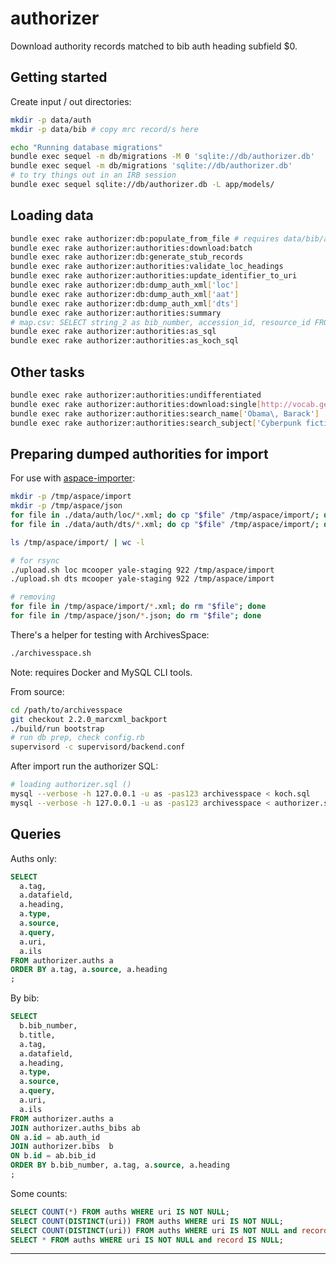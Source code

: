 # authorizer

Download authority records matched to bib auth heading subfield $0.

## Getting started

Create input / out directories:

```bash
mkdir -p data/auth
mkdir -p data/bib # copy mrc record/s here

echo "Running database migrations"
bundle exec sequel -m db/migrations -M 0 'sqlite://db/authorizer.db'
bundle exec sequel -m db/migrations 'sqlite://db/authorizer.db'
# to try things out in an IRB session
bundle exec sequel sqlite://db/authorizer.db -L app/models/
```

## Loading data

```bash
bundle exec rake authorizer:db:populate_from_file # requires data/bib/authorizer.mrc
bundle exec rake authorizer:authorities:download:batch
bundle exec rake authorizer:db:generate_stub_records
bundle exec rake authorizer:authorities:validate_loc_headings
bundle exec rake authorizer:authorities:update_identifier_to_uri
bundle exec rake authorizer:db:dump_auth_xml['loc']
bundle exec rake authorizer:db:dump_auth_xml['aat']
bundle exec rake authorizer:db:dump_auth_xml['dts']
bundle exec rake authorizer:authorities:summary
# map.csv: SELECT string_2 as bib_number, accession_id, resource_id FROM user_defined WHERE string_2 IS NOT NULL;
bundle exec rake authorizer:authorities:as_sql
bundle exec rake authorizer:authorities:as_koch_sql
```

## Other tasks

```bash
bundle exec rake authorizer:authorities:undifferentiated
bundle exec rake authorizer:authorities:download:single[http://vocab.getty.edu/aat/300028689,AAT] | xmllint --format -
bundle exec rake authorizer:authorities:search_name['Obama\, Barack']
bundle exec rake authorizer:authorities:search_subject['Cyberpunk fiction']
```

## Preparing dumped authorities for import

For use with [aspace-importer](https://github.com/lyrasis/aspace-importer.git):

```bash
mkdir -p /tmp/aspace/import
mkdir -p /tmp/aspace/json
for file in ./data/auth/loc/*.xml; do cp "$file" /tmp/aspace/import/; done
for file in ./data/auth/dts/*.xml; do cp "$file" /tmp/aspace/import/; done

ls /tmp/aspace/import/ | wc -l

# for rsync
./upload.sh loc mcooper yale-staging 922 /tmp/aspace/import
./upload.sh dts mcooper yale-staging 922 /tmp/aspace/import

# removing
for file in /tmp/aspace/import/*.xml; do rm "$file"; done
for file in /tmp/aspace/json/*.json; do rm "$file"; done
```

There's a helper for testing with ArchivesSpace:

```bash
./archivesspace.sh
```

Note: requires Docker and MySQL CLI tools.

From source:

```bash
cd /path/to/archivesspace
git checkout 2.2.0_marcxml_backport
./build/run bootstrap
# run db prep, check config.rb
supervisord -c supervisord/backend.conf
```

After import run the authorizer SQL:

```bash
# loading authorizer.sql ()
mysql --verbose -h 127.0.0.1 -u as -pas123 archivesspace < koch.sql
mysql --verbose -h 127.0.0.1 -u as -pas123 archivesspace < authorizer.sql
```

## Queries

Auths only:

```sql
SELECT
  a.tag,
  a.datafield,
  a.heading,
  a.type,
  a.source,
  a.query,
  a.uri,
  a.ils
FROM authorizer.auths a
ORDER BY a.tag, a.source, a.heading
;
```

By bib:

```sql
SELECT
  b.bib_number,
  b.title,
  a.tag,
  a.datafield,
  a.heading,
  a.type,
  a.source,
  a.query,
  a.uri,
  a.ils
FROM authorizer.auths a
JOIN authorizer.auths_bibs ab
ON a.id = ab.auth_id
JOIN authorizer.bibs  b
ON b.id = ab.bib_id
ORDER BY b.bib_number, a.tag, a.source, a.heading
;
```

Some counts:

```sql
SELECT COUNT(*) FROM auths WHERE uri IS NOT NULL;
SELECT COUNT(DISTINCT(uri)) FROM auths WHERE uri IS NOT NULL;
SELECT COUNT(DISTINCT(uri)) FROM auths WHERE uri IS NOT NULL and record IS NOT NULL;
SELECT * FROM auths WHERE uri IS NOT NULL and record IS NULL;
```

---
